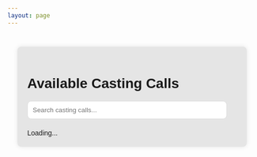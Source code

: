 ```yaml
---
layout: page
---
```


<style>
        .resource-wrapper {
            font-family: Arial, sans-serif;
            padding: 20px;
            display: flex;
            justify-content: center;
            align-items: flex-start; /* Align items to the top */
            min-height: 100vh;
            box-sizing: border-box;
            margin-top: 20px; /* Adjust gap from the top of the page */
        }
        .resource-container {
            max-width: 800px;
            width: 100%;
            padding: 20px;
            background-color: #E5E5E5;
            border-radius: 8px;
            box-shadow: 0 0 10px rgba(0, 0, 0, 0.1);
            box-sizing: border-box;
        }
        .search-bar {
            margin-bottom: 20px; /* Gap between search bar and resource list */
            padding: 10px;
            border-radius: 8px;
            border: 1px solid #ddd;
            width: calc(100% - 20px); /* Full width minus padding */
            box-sizing: border-box;
        }
        .resource-list {
            display: flex;
            flex-direction: column;
            gap: 20px;
            width: 100%;
            text-align: left; /* Align text to the left */
            box-sizing: border-box;
        }
        .resource {
            display: flex;
            align-items: center;
            gap: 20px;
            border: 1px solid #ddd;
            padding: 10px;
            border-radius: 8px;
            background-color: #fff;
        }
        .resource img {
            width: 150px;
            height: 150px;
            border-radius: 8px;
            cursor: pointer;
        }
        .resource-details {
            flex: 1;
        }
        .resource-title {
            font-size: 20px;
            margin: 0;
        }
        .resource-description {
            margin: 5px 0 0 0;
            color: #666;
        }

        /* Responsive Design */
        @media (max-width: 768px) {
            .resource-container {
                padding: 10px;
            }
            .search-bar {
                margin-bottom: 10px; /* Adjust gap for smaller screens */
                padding: 8px;
                width: calc(100% - 16px); /* Adjust width for smaller screens */
            }
            .resource {
                flex-direction: column; /* Stack image and text vertically */
                align-items: flex-start; /* Align items to the left */
                text-align: left; /* Align text to the left */
            }
            .resource img {
                width: 100%;
                height: auto;
                margin-bottom: 10px; /* Add space between image and text */
            }
            .resource-title {
                font-size: 18px; /* Adjust font size for smaller screens */
            }
            .resource-description {
                font-size: 14px; /* Adjust font size for smaller screens */
            }
        }
    </style>
<body>
    <div class="resource-wrapper">
        <div class="resource-container">
            <h1>Available Casting Calls</h1>
            <input type="text" id="search-bar" class="search-bar" placeholder="Search casting calls...">
            <div class="resource-list" id="resource-list">
                <!-- Resources will be inserted here -->
                Loading...
            </div>
        </div>
    </div>
    <script src="script.js"></script>
</body>